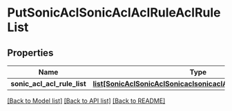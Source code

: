# PutSonicAclSonicAclAclRuleAclRuleList

## Properties
Name | Type | Description | Notes
------------ | ------------- | ------------- | -------------
**sonic_acl_acl_rule_list** | [**list[SonicAclSonicAclSonicaclsonicaclACLRULEACLRULELIST]**](SonicAclSonicAclSonicaclsonicaclACLRULEACLRULELIST.md) |  | [optional] 

[[Back to Model list]](../README.md#documentation-for-models) [[Back to API list]](../README.md#documentation-for-api-endpoints) [[Back to README]](../README.md)


